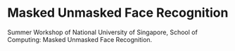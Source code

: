 # Masked Unmasked Face Recognition
Summer Workshop of National University of Singapore, School of Computing: Masked Unmasked Face Recognition.
